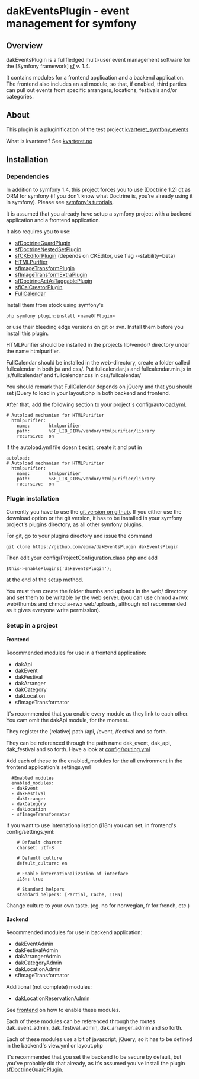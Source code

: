 dakEventsPlugin - event management for symfony
==============================================

## <a name="overview">Overview</a> ##


dakEventsPlugin is a fullfledged multi-user event management software
for the [Symfony framework] [sf] v. 1.4.


It contains modules for a frontend application and a backend application. 
The frontend also includes an api module, so that, if enabled, third parties
can pull out events from specific arrangers, locations, festivals and/or categories.

  [sf]: http://www.symfony-project.org/
  [sfdoc]: http://www.symfony-project.org/

## <a name="about">About</a> ##

This plugin is a pluginification of the test project
[kvarteret_symfony_events](https://github.com/eoma/kvarteret_symfony_events)

What is kvarteret? See [kvarteret.no](http://kvarteret.no/)

## <a name="installation">Installation</a> ##

### <a name="dependencies">Dependencies</a> ###

In addition to symfony 1.4, this project forces you to use 
[Doctrine 1.2] [dt] as ORM for symfony (if you don't know what 
Doctrine is, you're already using it in symfony). Please see
[symfony's tutorials][sfdoc].

It is assumed that you already have setup a symfony project with
a backend application and a frontend application.

It also requires you to use:

*   [sfDoctrineGuardPlugin][]
*   [sfDoctrineNestedSetPlugin][]
*   [sfCKEditorPlugin][] (depends on CKEditor, use flag --stability=beta)
*   [HTMLPurifier][]
*   [sfImageTransformPlugin][]
*   [sfImageTransformExtraPlugin][]
*   [sfDoctrineActAsTaggablePlugin][]
*   [sfiCalCreatorPlugin][]
*   [FullCalendar][]

  [sfDoctrineGuardPlugin]: http://www.symfony-project.org/plugins/sfDoctrineGuardPlugin
  [sfDoctrineNestedSetPlugin]: http://www.symfony-project.org/plugins/sfDoctrineNestedSetPlugin
  [sfCKEditorPlugin]: http://www.symfony-project.org/plugins/sfCKEditorPlugin
  [HTMLPurifier]: http://htmlpurifier.org
  [sfImageTransformPlugin]: http://www.symfony-project.org/plugins/sfImageTransformPlugin
  [sfImageTransformExtraPlugin]: http://www.symfony-project.org/plugins/sfImageTransformExtraPlugin
  [sfDoctrineActAsTaggablePlugin]: https://github.com/annismckenzie/sfDoctrineActAsTaggablePlugin
  [sfiCalCreatorPlugin]: http://www.symfony-project.org/plugins/sfiCalCreatorPlugin
  [FullCalendar]: http://arshaw.com/fullcalendar/

Install them from stock using symfony's

    php symfony plugin:install <nameOfPlugin>

or use their bleeding edge versions on git or svn. Install them 
before you install this plugin.

HTMLPurifier should be installed in the projects lib/vendor/ directory under
the name htmlpurifier.

FullCalendar should be installed in the web-directory, create a folder called fullcalendar in both js/ and css/. Put fullcalendar.js and fullcalendar.min.js in js/fullcalendar/ and fullcalendar.css in css/fullcalendar/

You should remark that FullCalendar depends on jQuery and that you should set jQuery to load in your layout.php in both backend and frontend.

After that, add the following section to your project's config/autoload.yml.

    # Autoload mechanism for HTMLPurifier
      htmlpurifier:
        name:       htmlpurifier
        path:       %SF_LIB_DIR%/vendor/htmlpurifier/library
        recursive:  on

If the autoload.yml file doesn't exist, create it and put in

    autoload:
    # Autoload mechanism for HTMLPurifier
      htmlpurifier:
        name:       htmlpurifier
        path:       %SF_LIB_DIR%/vendor/htmlpurifier/library
        recursive:  on

  [dt]: http://www.doctrine-project.org/

### <a name="plugin-installation">Plugin installation</a> ###

Currently you have to use the [git version on github][gh].
If you either use the download option or the git version, 
it has to be installed in your symfony project's plugins directory, 
as all other symfony plugins.

For git, go to your plugins directory and issue the command

    git clone https://github.com/eoma/dakEventsPlugin dakEventsPlugin

Then edit your config/ProjectConfiguration.class.php and add

    $this->enablePlugins('dakEventsPlugin');

at the end of the setup method.

You must then create the folder thumbs and uploads in the web/ directory and set them to
be writable by the web server. (you can use chmod a+rwx web/thumbs and chmod a+rwx web/uploads,
although not recommended as it gives everyone write permission).

  [gh]: https://github.com/eoma/dakEventsPlugin/

### <a name="project-setup">Setup in a project</a> ###

#### <a name="project-frontend">Frontend</a> ####

Recommended modules for use in a frontend application:

*   dakApi
*   dakEvent
*   dakFestival
*   dakArranger
*   dakCategory
*   dakLocation
*   sfImageTransformator

It's recommended that you enable every module as they link to each other.
You cam omit the dakApi module, for the moment.

They register the (relative) path /api, /event, /festival and so forth.

They can be referenced through the path name dak_event, dak_api, dak_festival
and so forth. Have a look at 
[config/routing.yml](https://github.com/eoma/dakEventsPlugin/tree/master/config/routing.yml)

Add each of these to the enabled_modules for the all environment in the frontend application's
settings.yml

      #Enabled modules
      enabled_modules:
      - dakEvent
      - dakFestival
      - dakArranger
      - dakCategory
      - dakLocation
      - sfImageTransformator

If you want to use internationalisation (i18n) you can set, in frontend's config/settings.yml:

        # Default charset
        charset: utf-8

        # Default culture
        default_culture: en

        # Enable internationalization of interface
        i18n: true

        # Standard helpers
        standard_helpers: [Partial, Cache, I18N]

Change culture to your own taste. (eg. no for norwegian, fr for french, etc.)

#### <a name="project-backend">Backend</a> ####

Recommended modules for use in backend application:

*   dakEventAdmin
*   dakFestivalAdmin
*   dakArrangerAdmin
*   dakCategoryAdmin
*   dakLocationAdmin
*   sfImageTransformator

Additional (not complete) modules:

*   dakLocationReservationAdmin

See [frontend](#project-frontend) on how to enable these modules.

Each of these modules can be referenced through the routes dak_event_admin,
dak_festival_admin, dak_arranger_admin and so forth.

Each of these modules use a bit of javascript, jQuery, so it has 
to be defined in the backend's view.yml or layout.php

It's recommended that you set the backend to be secure by default, but you've probably
did that already, as it's assumed you've install the plugin [sfDoctrineGuardPlugin][].
